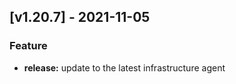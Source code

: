 <a name="v1.20.7"></a>
## [v1.20.7] - 2021-11-05
### Feature
- **release:** update to the latest infrastructure agent

